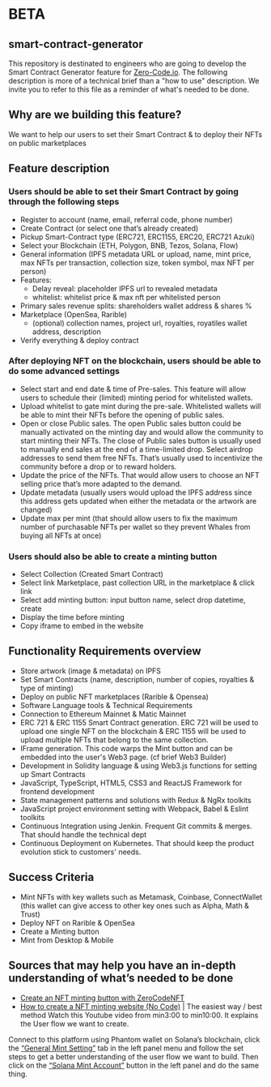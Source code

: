 # BETA

## smart-contract-generator
This repository is destinated to engineers who are going to develop the Smart Contract Generator feature for [Zero-Code.io](https://zero-code.io). The following description is more of a technical brief than a "how to use" description. We invite you to refer to this file as a reminder of what's needed to be done. 

## Why are we building this feature?
We want to help our users to set their Smart Contract &amp; to deploy their NFTs on public marketplaces

## Feature description
### Users should be able to set their Smart Contract by going through the following steps 
- Register to account (name, email, referral code, phone number)
- Create Contract (or select one that’s already created)
- Pickup Smart-Contract type (ERC721, ERC1155, ERC20, ERC721 Azuki)
- Select your Blockchain (ETH, Polygon, BNB, Tezos, Solana, Flow)
- General information (IPFS metadata URL or upload, name, mint price, max NFTs per transaction, collection size, token symbol, max NFT per person)
- Features:
    - Delay reveal: placeholder IPFS url to revealed metadata
    - whitelist: whitelist price & max nft per whitelisted person
- Primary sales revenue splits: shareholders wallet address & shares %
- Marketplace (OpenSea, Rarible)
    - (optional) collection names, project url, royalties, royatiles wallet address, description
- Verify everything & deploy contract

### After deploying NFT on the blockchain, users should be able to do some advanced settings 
- Select start and end date & time of Pre-sales. This feature will allow users to schedule their (limited) minting period for whitelisted wallets. 
- Upload whitelist to gate mint during the pre-sale. Whitelisted wallets will be able to mint their NFTs before the opening of public sales.
- Open or close Public sales. The open Public sales button could be manually activated on the minting day and would allow the community to start minting their NFTs. The close of Public sales button is usually used to manually end sales at the end of a time-limited drop. 
Select airdrop addresses to send them free NFTs. That’s usually used to incentivize the community before a drop or to reward holders.
- Update the price of the NFTs. That would allow users to choose an NFT selling price that’s more adapted to the demand. 
- Update metadata (usually users would upload the IPFS address since this address gets updated when either the metadata or the artwork are changed) 
- Update max per mint (that should allow users to fix the maximum number of purchasable NFTs per wallet so they prevent Whales from buying all NFTs at once)

### Users should also be able to create a minting button 
- Select Collection (Created Smart Contract)
- Select link Marketplace, past collection URL in the marketplace & click link
- Select add minting button: input button name, select drop datetime, create
- Display the time before minting
- Copy iframe to embed in the website

## Functionality Requirements overview
- Store artwork (image & metadata) on IPFS
- Set Smart Contracts (name, description, number of copies, royalties & type of minting)
- Deploy on public NFT marketplaces (Rarible & Opensea)
- Software Language tools & Technical Requirements
- Connection to Ethereum Mainnet & Matic Mainnet
- ERC 721 & ERC 1155 Smart Contract generation. ERC 721 will be used to upload one single NFT on the blockchain & ERC 1155 will be used to upload multiple NFTs that belong to the same collection. 
- IFrame generation. This code warps the Mint button and can be embedded into the user's Web3 page. (cf brief Web3 Builder) 
- Development in Solidity language & using Web3.js functions for setting up Smart Contracts
- JavaScript, TypeScript, HTML5, CSS3 and ReactJS Framework for frontend development
- State management patterns and solutions with Redux & NgRx toolkits
- JavaScript project environment setting with Webpack, Babel & Eslint toolkits
- Continuous Integration using Jenkin. Frequent Git commits & merges. That should handle the technical dept
- Continuous Deployment on Kubernetes. That should keep the product evolution stick to customers' needs. 

## Success Criteria
- Mint NFTs with key wallets such as Metamask, Coinbase, ConnectWallet (this wallet can give access to other key ones such as Alpha, Math & Trust)
- Deploy NFT on Rarible & OpenSea
- Create a Minting button
- Mint from Desktop & Mobile


## Sources that may help you have an in-depth understanding of what’s needed to be done
- [Create an NFT minting button with ZeroCodeNFT](https://www.youtube.com/watch?v=_cIU62JmmJI)
- [How to create a NFT minting website (No Code)](https://www.youtube.com/watch?v=9IzPDi_ygzw&t=589s) | The easiest way / best method
Watch this Youtube video from min3:00 to min10:00. It explains the User flow we want to create.  


Connect to this platform using Phantom wallet on Solana’s blockchain, click the [“General Mint Setting”](https://novalaunch.art/dashboard/mint-settings) tab in the left panel menu and follow the set steps to get a better understanding of the user flow we want to build. Then click on the 
[“Solana Mint Account”](https://novalaunch.art/dashboard/mint-accounts) button in the left panel and do the same thing. 

